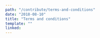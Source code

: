 ```yaml
---
path: "/contribute/terms-and-conditions"
date: "2018-08-10"
title: "Terms and conditions"
template: ""
linked:
---
```

